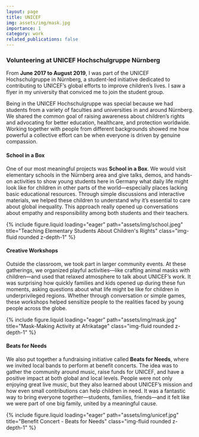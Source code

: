 ```yaml
---
layout: page
title: UNICEF
img: assets/img/mask.jpg
importance: 1
category: work
related_publications: false
---
```


### Volunteering at UNICEF Hochschulgruppe Nürnberg

From **June 2017 to August 2019**, I was part of the UNICEF Hochschulgruppe in Nürnberg, a student-led initiative dedicated to contributing to UNICEF’s global efforts to improve children’s lives. I saw a flyer in my university that conviced me to join the student group.

Being in the UNICEF Hochschulgruppe was special because we had students from a variety of faculties and universities in and around Nürnberg. We shared the common goal of raising awareness about children’s rights and advocating for better education, healthcare, and protection worldwide. Working together with people from different backgrounds showed me how powerful a collective effort can be when everyone is driven by genuine compassion.

#### School in a Box

One of our most meaningful projects was **School in a Box**. We would visit elementary schools in the Nürnberg area and give talks, demos, and hands-on activities to show young students here in Germany what daily life might look like for children in other parts of the world—especially places lacking basic educational resources. Through simple discussions and interactive materials, we helped these children to understand why it’s essential to care about global inequality. This approach really opened up conversations about empathy and responsibility among both students and their teachers.

<div class="row">
    <div class="col-sm mt-3 mt-md-0">
        {% include figure.liquid loading="eager" path="assets/img/school.jpeg" title="Teaching Elementary Students About Children's Rights" class="img-fluid rounded z-depth-1" %}
    </div>
</div>

#### Creative Workshops

Outside the classroom, we took part in larger community events. At these gatherings, we organized playful activities—like crafting animal masks with children—and used that relaxed atmosphere to talk about UNICEF’s work. It was surprising how quickly families and kids opened up during these fun moments, asking questions about what life might be like for children in underprivileged regions. Whether through conversation or simple games, these workshops helped sensitize people to the realities faced by young people across the globe.

<div class="row">
    <div class="col-sm mt-3 mt-md-0">
        {% include figure.liquid loading="eager" path="assets/img/mask.jpg" title="Mask-Making Activity at Afrikatage" class="img-fluid rounded z-depth-1" %}
    </div>
</div>

#### Beats for Needs

We also put together a fundraising initiative called **Beats for Needs**, where we invited local bands to perform at benefit concerts. The idea was to gather the community around music, raise funds for UNICEF, and have a positive impact at both global and local levels. People were not only enjoying great live music, but they also learned about UNICEF’s mission and how even small contributions can help children in need. It was a fantastic way to bring everyone together—students, families, friends—and it felt like we were part of one big family, united by a meaningful cause.

<div class="row">

<div class="row">
    <div class="col-sm mt-3 mt-md-0">
        {% include figure.liquid loading="eager" path="assets/img/unicef.jpg" title="Benefit Concert - Beats for Needs" class="img-fluid rounded z-depth-1" %}
    </div>
</div>
